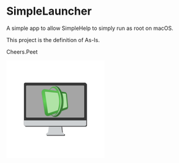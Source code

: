 # SimpleLauncher
A simple app to allow SimpleHelp to simply run as root on macOS.

This project is the definition of As-Is.

Cheers.Peet

![SimpleLauncher Logo](https://raw.githubusercontent.com/peetinc/SimpleLauncher/master/Code/icon/icon.png)
